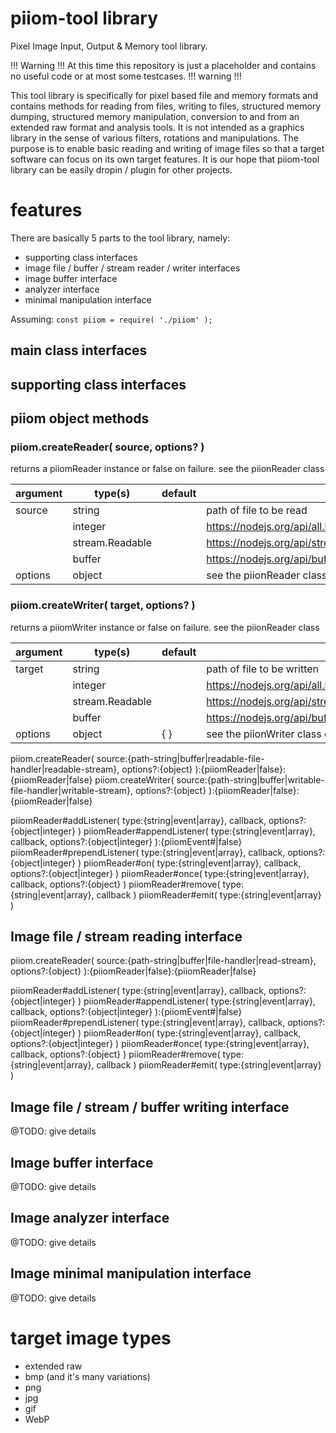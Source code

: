 # piiom-tool library
Pixel Image Input, Output &amp; Memory tool library.

!!! Warning !!! At this time this repository is just a placeholder and contains no useful code or at most some testcases. !!! warning !!!

This tool library is specifically for pixel based file and memory formats and contains methods for reading from files, writing to files, structured memory dumping, structured memory manipulation, conversion to and from an extended raw format and analysis tools.  It is not intended as a graphics library in the sense of various filters, rotations and manipulations.  The purpose is to enable basic reading and writing of image files so that a target software can focus on its own target features.  It is our hope that piiom-tool library can be easily dropin / plugin for other projects.

# features

There are basically 5 parts to the tool library, namely:
+ supporting class interfaces
+ image file / buffer / stream reader / writer interfaces
+ image buffer interface
+ analyzer interface
+ minimal manipulation interface

Assuming:
`const piiom = require( './piiom' );`

## main class interfaces



## supporting class interfaces



## piiom object methods

### piiom.createReader( source, options? )

returns a piiomReader instance or false on failure. see the piionReader class

argument  | type(s)         | default   | description
--------- | --------------- | --------- |------------------------------
source    | string          |           | path of file to be read
          | integer         |           | https://nodejs.org/api/all.html#fs_event_open
          | stream.Readable |           | https://nodejs.org/api/stream.html#stream_class_stream_readable
          | buffer          |           | https://nodejs.org/api/buffer.html#buffer_class_buffer
options   | object          |           | see the piionReader class constructor

### piiom.createWriter( target, options? )

returns a piiomWriter instance or false on failure. see the piionReader class

argument  | type(s)         | default   | description
--------- | --------------- | --------- |------------------------------
target    | string          |           | path of file to be written
          | integer         |           | https://nodejs.org/api/all.html#fs_event_open
          | stream.Readable |           | https://nodejs.org/api/stream.html#stream_class_stream_readable
          | buffer          |           | https://nodejs.org/api/buffer.html#buffer_class_buffer
options   | object          | { }       | see the piionWriter class constructor

piiom.createReader( source:{path-string|buffer|readable-file-handler|readable-stream}, options?:{object} ):{piiomReader|false}:{piiomReader|false}
piiom.createWriter( source:{path-string|buffer|writable-file-handler|writable-stream}, options?:{object} ):{piiomReader|false}:{piiomReader|false}

piiomReader#addListener( type:{string|event|array}, callback, options?:{object|integer} )
piiomReader#appendListener( type:{string|event|array}, callback, options?:{object|integer} ):{piiomEvent#|false}
piiomReader#prependListener( type:{string|event|array}, callback, options?:{object|integer} )
piiomReader#on( type:{string|event|array}, callback, options?:{object|integer} )
piiomReader#once( type:{string|event|array}, callback, options?:{object} )
piiomReader#remove( type:{string|event|array}, callback )
piiomReader#emit( type:{string|event|array} )

## Image file / stream reading interface

piiom.createReader( source:{path-string|buffer|file-handler|read-stream}, options?:{object} ):{piiomReader|false}:{piiomReader|false}

piiomReader#addListener( type:{string|event|array}, callback, options?:{object|integer} )
piiomReader#appendListener( type:{string|event|array}, callback, options?:{object|integer} ):{piiomEvent#|false}
piiomReader#prependListener( type:{string|event|array}, callback, options?:{object|integer} )
piiomReader#on( type:{string|event|array}, callback, options?:{object|integer} )
piiomReader#once( type:{string|event|array}, callback, options?:{object} )
piiomReader#remove( type:{string|event|array}, callback )
piiomReader#emit( type:{string|event|array} )

## Image file / stream / buffer writing interface

@TODO: give details


## Image buffer interface

@TODO: give details

## Image analyzer interface

@TODO: give details

## Image minimal manipulation interface

@TODO: give details

# target image types

+ extended raw
+ bmp (and it's many variations)
+ png
+ jpg
+ gif
+ WebP



